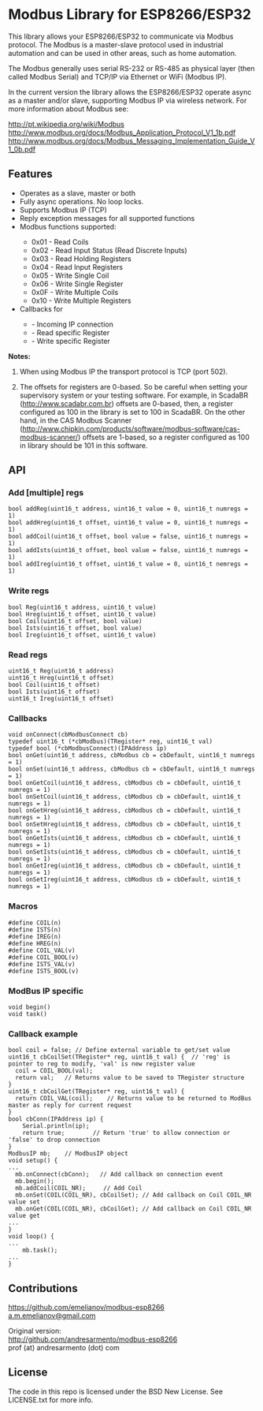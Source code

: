 # Modbus Library for ESP8266/ESP32

This library allows your ESP8266/ESP32 to communicate via Modbus protocol. The Modbus is a master-slave protocol
used in industrial automation and can be used in other areas, such as home automation.

The Modbus generally uses serial RS-232 or RS-485 as physical layer (then called Modbus Serial) and TCP/IP via Ethernet or WiFi (Modbus IP).

In the current version the library allows the ESP8266/ESP32 operate async as a master and/or slave, supporting Modbus IP via wireless network. For more information about Modbus see:

http://pt.wikipedia.org/wiki/Modbus http://www.modbus.org/docs/Modbus_Application_Protocol_V1_1b.pdf
http://www.modbus.org/docs/Modbus_Messaging_Implementation_Guide_V1_0b.pdf

## Features

<ul>
<li>Operates as a slave, master or both</li>
<li>Fully async operations. No loop locks.</li>
<li>Supports Modbus IP (TCP)</li>
<li>Reply exception messages for all supported functions</li>
<li>Modbus functions supported:</li>
<ul>
    <li>0x01 - Read Coils</li>
    <li>0x02 - Read Input Status (Read Discrete Inputs)</li>
    <li>0x03 - Read Holding Registers</li>
    <li>0x04 - Read Input Registers</li>
    <li>0x05 - Write Single Coil</li>
    <li>0x06 - Write Single Register</li>
    <li>0x0F - Write Multiple Coils</li>
    <li>0x10 - Write Multiple Registers</li>
</ul>
<li>Callbacks for</li>
<ul>
    <li> - Incoming IP connection</li>
    <li> - Read specific Register</li>
    <li> - Write specific Register</li>
</ul>
</ul>

<b>Notes:</b>

1. When using Modbus IP the transport protocol is TCP (port 502).

2. The offsets for registers are 0-based. So be careful when setting your supervisory system or your testing software. For example, in ScadaBR (http://www.scadabr.com.br)
offsets are 0-based, then, a register configured as 100 in the library is set to 100 in ScadaBR. On the other hand, in the CAS Modbus Scanner
(http://www.chipkin.com/products/software/modbus-software/cas-modbus-scanner/) offsets are 1-based, so a register configured as 100 in library should be 101 in this software.

## API

### Add [multiple] regs
```
bool addReg(uint16_t address, uint16_t value = 0, uint16_t numregs = 1)
bool addHreg(uint16_t offset, uint16_t value = 0, uint16_t numregs = 1)
bool addCoil(uint16_t offset, bool value = false, uint16_t numregs = 1)
bool addIsts(uint16_t offset, bool value = false, uint16_t numregs = 1)
bool addIreg(uint16_t offset, uint16_t value = 0, uint16_t nemregs = 1)
```
### Write regs
```
bool Reg(uint16_t address, uint16_t value)
bool Hreg(uint16_t offset, uint16_t value)
bool Coil(uint16_t offset, bool value)
bool Ists(uint16_t offset, bool value)
bool Ireg(uint16_t offset, uint16_t value)
```
### Read regs
```
uint16_t Reg(uint16_t address)
uint16_t Hreg(uint16_t offset)
bool Coil(uint16_t offset)
bool Ists(uint16_t offset)
uint16_t Ireg(uint16_t offset)
```
### Callbacks
```
void onConnect(cbModbusConnect cb)
typedef uint16_t (*cbModbus)(TRegister* reg, uint16_t val)
typedef bool (*cbModbusConnect)(IPAddress ip)
bool onGet(uint16_t address, cbModbus cb = cbDefault, uint16_t numregs = 1)
bool onSet(uint16_t address, cbModbus cb = cbDefault, uint16_t numregs = 1)
bool onGetCoil(uint16_t address, cbModbus cb = cbDefault, uint16_t numregs = 1)
bool onSetCoil(uint16_t address, cbModbus cb = cbDefault, uint16_t numregs = 1)
bool onGetHreg(uint16_t address, cbModbus cb = cbDefault, uint16_t numregs = 1)
bool onSetHreg(uint16_t address, cbModbus cb = cbDefault, uint16_t numregs = 1)
bool onGetIsts(uint16_t address, cbModbus cb = cbDefault, uint16_t numregs = 1)
bool onSetIsts(uint16_t address, cbModbus cb = cbDefault, uint16_t numregs = 1)
bool onGetIreg(uint16_t address, cbModbus cb = cbDefault, uint16_t numregs = 1)
bool onSetIreg(uint16_t address, cbModbus cb = cbDefault, uint16_t numregs = 1)
```
### Macros
```
#define COIL(n)
#define ISTS(n)
#define IREG(n)
#define HREG(n)
#define COIL_VAL(v)
#define COIL_BOOL(v)
#define ISTS_VAL(v)
#define ISTS_BOOL(v)
```
### ModBus IP specific
```
void begin()
void task()
```

### Callback example

```
bool coil = false; // Define external variable to get/set value
uint16_t cbCoilSet(TRegister* reg, uint16_t val) {	// 'reg' is pointer to reg to modify, 'val' is new register value
  coil = COIL_BOOL(val);
  return val;	// Returns value to be saved to TRegister structure
}
uint16_t cbCoilGet(TRegister* reg, uint16_t val) {
  return COIL_VAL(coil);	// Returns value to be returned to ModBus master as reply for current request
}
bool cbConn(IPAddress ip) {
	Serial.println(ip);
	return true;		// Return 'true' to allow connection or 'false' to drop connection
}
ModbusIP mb;	// ModbusIP object
void setup() {
...
  mb.onConnect(cbConn);   // Add callback on connection event
  mb.begin();
  mb.addCoil(COIL_NR);     // Add Coil
  mb.onSet(COIL(COIL_NR), cbCoilSet); // Add callback on Coil COIL_NR value set
  mb.onGet(COIL(COIL_NR), cbCoilGet); // Add callback on Coil COIL_NR value get
...
}
void loop() {
...
	mb.task();
...
}
```


## Contributions

https://github.com/emelianov/modbus-esp8266<br>
a.m.emelianov@gmail.com

Original version:<br>
http://github.com/andresarmento/modbus-esp8266<br>
prof (at) andresarmento (dot) com

## License

The code in this repo is licensed under the BSD New License. See LICENSE.txt for more info.

